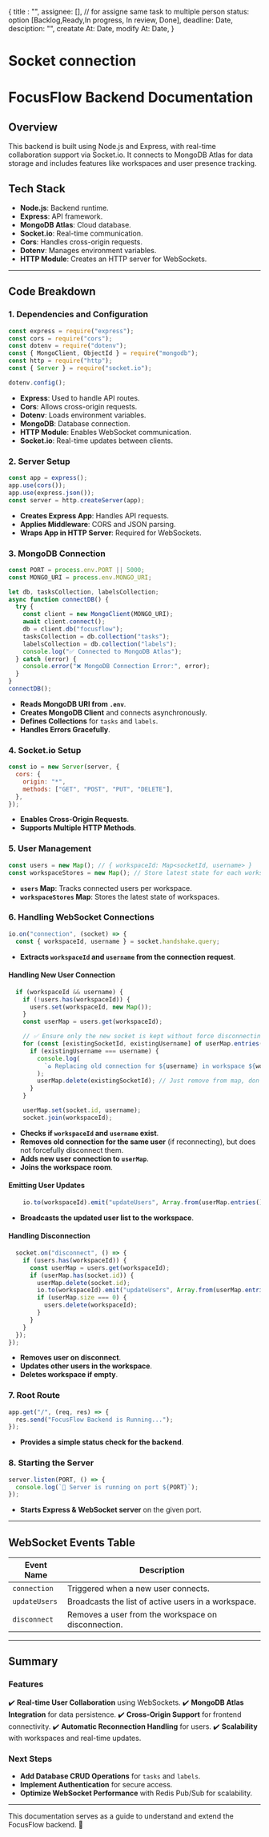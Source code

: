 {
    title : "",
    assignee: [], // for assigne same task to multiple person
    status: option [Backlog,Ready,In progress, In review, Done],
    deadline: Date,
    desciption: "",
    creatate At: Date,
    modify At: Date,
}

# Socket connection

# FocusFlow Backend Documentation

## Overview
This backend is built using Node.js and Express, with real-time collaboration support via Socket.io. It connects to MongoDB Atlas for data storage and includes features like workspaces and user presence tracking.

## Tech Stack
- **Node.js**: Backend runtime.
- **Express**: API framework.
- **MongoDB Atlas**: Cloud database.
- **Socket.io**: Real-time communication.
- **Cors**: Handles cross-origin requests.
- **Dotenv**: Manages environment variables.
- **HTTP Module**: Creates an HTTP server for WebSockets.

---

## Code Breakdown

### 1. Dependencies and Configuration
```javascript
const express = require("express");
const cors = require("cors");
const dotenv = require("dotenv");
const { MongoClient, ObjectId } = require("mongodb");
const http = require("http");
const { Server } = require("socket.io");

dotenv.config();
```
- **Express**: Used to handle API routes.
- **Cors**: Allows cross-origin requests.
- **Dotenv**: Loads environment variables.
- **MongoDB**: Database connection.
- **HTTP Module**: Enables WebSocket communication.
- **Socket.io**: Real-time updates between clients.

### 2. Server Setup
```javascript
const app = express();
app.use(cors());
app.use(express.json());
const server = http.createServer(app);
```
- **Creates Express App**: Handles API requests.
- **Applies Middleware**: CORS and JSON parsing.
- **Wraps App in HTTP Server**: Required for WebSockets.

### 3. MongoDB Connection
```javascript
const PORT = process.env.PORT || 5000;
const MONGO_URI = process.env.MONGO_URI;

let db, tasksCollection, labelsCollection;
async function connectDB() {
  try {
    const client = new MongoClient(MONGO_URI);
    await client.connect();
    db = client.db("focusflow");
    tasksCollection = db.collection("tasks");
    labelsCollection = db.collection("labels");
    console.log("✅ Connected to MongoDB Atlas");
  } catch (error) {
    console.error("❌ MongoDB Connection Error:", error);
  }
}
connectDB();
```
- **Reads MongoDB URI from `.env`**.
- **Creates MongoDB Client** and connects asynchronously.
- **Defines Collections** for `tasks` and `labels`.
- **Handles Errors Gracefully**.

### 4. Socket.io Setup
```javascript
const io = new Server(server, {
  cors: {
    origin: "*",
    methods: ["GET", "POST", "PUT", "DELETE"],
  },
});
```
- **Enables Cross-Origin Requests**.
- **Supports Multiple HTTP Methods**.

### 5. User Management
```javascript
const users = new Map(); // { workspaceId: Map<socketId, username> }
const workspaceStores = new Map(); // Store latest state for each workspace
```
- **`users` Map**: Tracks connected users per workspace.
- **`workspaceStores` Map**: Stores the latest state of workspaces.

### 6. Handling WebSocket Connections
```javascript
io.on("connection", (socket) => {
  const { workspaceId, username } = socket.handshake.query;
```
- **Extracts `workspaceId` and `username` from the connection request**.

#### Handling New User Connection
```javascript
  if (workspaceId && username) {
    if (!users.has(workspaceId)) {
      users.set(workspaceId, new Map());
    }
    const userMap = users.get(workspaceId);

    // ✅ Ensure only the new socket is kept without force disconnecting the old one
    for (const [existingSocketId, existingUsername] of userMap.entries()) {
      if (existingUsername === username) {
        console.log(
          `♻️ Replacing old connection for ${username} in workspace ${workspaceId}`
        );
        userMap.delete(existingSocketId); // Just remove from map, don't disconnect forcefully
      }
    }

    userMap.set(socket.id, username);
    socket.join(workspaceId);
```
- **Checks if `workspaceId` and `username` exist**.
- **Removes old connection for the same user** (if reconnecting), but does not forcefully disconnect them.
- **Adds new user connection to `userMap`**.
- **Joins the workspace room**.

#### Emitting User Updates
```javascript
    io.to(workspaceId).emit("updateUsers", Array.from(userMap.entries()));
```
- **Broadcasts the updated user list to the workspace**.

#### Handling Disconnection
```javascript
  socket.on("disconnect", () => {
    if (users.has(workspaceId)) {
      const userMap = users.get(workspaceId);
      if (userMap.has(socket.id)) {
        userMap.delete(socket.id);
        io.to(workspaceId).emit("updateUsers", Array.from(userMap.entries()));
        if (userMap.size === 0) {
          users.delete(workspaceId);
        }
      }
    }
  });
});
```
- **Removes user on disconnect**.
- **Updates other users in the workspace**.
- **Deletes workspace if empty**.

### 7. Root Route
```javascript
app.get("/", (req, res) => {
  res.send("FocusFlow Backend is Running...");
});
```
- **Provides a simple status check for the backend**.

### 8. Starting the Server
```javascript
server.listen(PORT, () => {
  console.log(`🚀 Server is running on port ${PORT}`);
});
```
- **Starts Express & WebSocket server** on the given port.

---

## WebSocket Events Table

| Event Name      | Description |
|----------------|-------------|
| `connection`   | Triggered when a new user connects. |
| `updateUsers`  | Broadcasts the list of active users in a workspace. |
| `disconnect`   | Removes a user from the workspace on disconnection. |

---

## Summary
### Features
✔️ **Real-time User Collaboration** using WebSockets.
✔️ **MongoDB Atlas Integration** for data persistence.
✔️ **Cross-Origin Support** for frontend connectivity.
✔️ **Automatic Reconnection Handling** for users.
✔️ **Scalability** with workspaces and real-time updates.

### Next Steps
- **Add Database CRUD Operations** for `tasks` and `labels`.
- **Implement Authentication** for secure access.
- **Optimize WebSocket Performance** with Redis Pub/Sub for scalability.

---

This documentation serves as a guide to understand and extend the FocusFlow backend. 🚀

